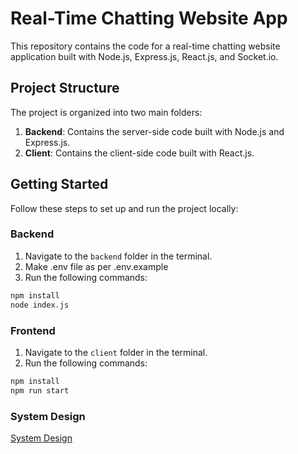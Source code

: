 # Real-Time Chatting Website App

This repository contains the code for a real-time chatting website application built with Node.js, Express.js, React.js, and Socket.io.

## Project Structure

The project is organized into two main folders:

1. **Backend**: Contains the server-side code built with Node.js and Express.js.
2. **Client**: Contains the client-side code built with React.js.

## Getting Started

Follow these steps to set up and run the project locally:

### Backend

1. Navigate to the `backend` folder in the terminal.
2. Make .env file as per .env.example
3. Run the following commands:

```bash
npm install
node index.js
```
### Frontend

1. Navigate to the `client` folder in the terminal.
2. Run the following commands:

```bash
npm install
npm run start
```
### System Design
 [System Design](https://github.com/krishnan05/Chat-App/.github/CONTRIBUTING.md)